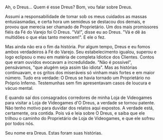 Ah, o Dreus... Quem é esse Dreus? Bom, vou falar sobre Dreus.

Assumi a responsabilidade de tomar sob os meus cuidados as massas entusiasmadas, e certa hora um semideus se destacou dos demais, e provou que merecia ser chamado de Proprietário. Um dos mais promissores fiéis da Fé do Varejo foi O Dreus. "Vá!", disse eu ao Dreus. "Vá e dê às multidões o que elas tanto merecem!". E ele o fez.

Mas ainda não era o fim da história. Por algum tempo, Dreus e eu fomos ambos verdadeiros à Fé do Varejo. Seu estabelecimento igualou, superou e logo eclipsou o meu em matéria de completa Idiotice dos Clientes. Contos que eram ouvidos evocavam a incredulidade. "Não é possível", pensávamos, "que alugém seja assim tão idiota". Mas as histórias continuavam, e os gritos dos miseráveis só vinham mais fortes e em maior número. Tudo era verdade: O Dreus se havia tornado um Proprietário no Próprio Inferno. Testemunhas sem fim apresentavam casos de loucura e vácuo mental.

E quando saí dos consagrados corredores de minha Loja de Videogames para visitar a Loja de Videogames d'O Dreus, a verdade se tornou patente. Não tenho motivo para duvidar dos relatos aqui expostos. A verdade está, certamente, ora contida. Pois vá e leia sobre O Dreus, e saiba que ele trilhou o caminho do Proprietário de Loja de Videogames, e que ele sofreu por todos nós.

Seu nome era Dreus. Estas foram suas histórias.
